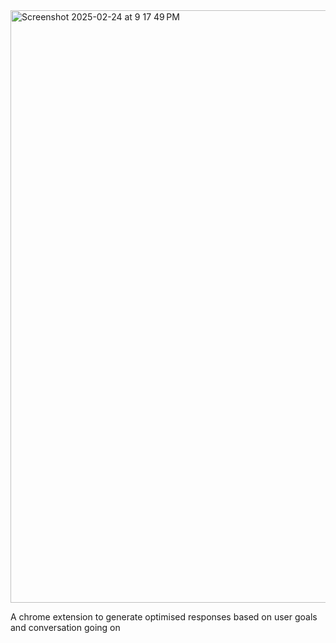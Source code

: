 <img width="948" alt="Screenshot 2025-02-24 at 9 17 49 PM" src="https://github.com/user-attachments/assets/460c027c-cee8-44f7-a3e0-88d3e71b6cd2" />

A chrome extension to generate optimised responses based on user goals and conversation going on


